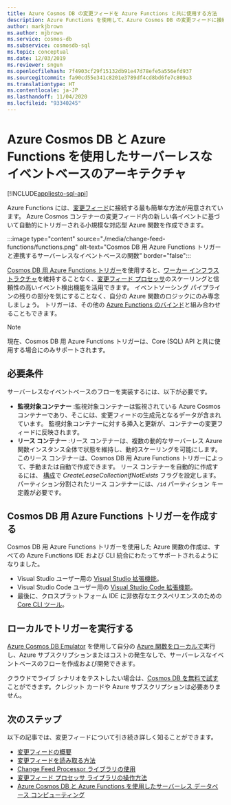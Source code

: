 ```yaml
---
title: Azure Cosmos DB の変更フィードを Azure Functions と共に使用する方法
description: Azure Functions を使用して、Azure Cosmos DB の変更フィードに接続します。 後で、すべての新しいイベントでトリガーされる対応型の Azure 関数を作成できます。
author: markjbrown
ms.author: mjbrown
ms.service: cosmos-db
ms.subservice: cosmosdb-sql
ms.topic: conceptual
ms.date: 12/03/2019
ms.reviewer: sngun
ms.openlocfilehash: 7f4903cf29f15132db91e47d78efe5a556efd937
ms.sourcegitcommit: fa90cd55e341c8201e3789df4cd8bd6fe7c809a3
ms.translationtype: HT
ms.contentlocale: ja-JP
ms.lasthandoff: 11/04/2020
ms.locfileid: "93340245"
---
```

# <a name="serverless-event-based-architectures-with-azure-cosmos-db-and-azure-functions"></a>Azure Cosmos DB と Azure Functions を使用したサーバーレスなイベントベースのアーキテクチャ
[!INCLUDE[appliesto-sql-api](includes/appliesto-sql-api.md)]

Azure Functions には、[変更フィード](change-feed.md)に接続する最も簡単な方法が用意されています。 Azure Cosmos コンテナーの変更フィード内の新しい各イベントに基づいて自動的にトリガーされる小規模な対応型 Azure 関数を作成できます。

:::image type="content" source="./media/change-feed-functions/functions.png" alt-text="Cosmos DB 用 Azure Functions トリガーと連携するサーバーレスなイベントベースの関数" border="false":::

[Cosmos DB 用 Azure Functions トリガー](../azure-functions/functions-bindings-cosmosdb-v2-trigger.md)を使用すると、[ワーカー インフラストラクチャ](./change-feed-processor.md)を維持することなく、[変更フィード プロセッサ](./change-feed-processor.md)のスケーリングと信頼性の高いイベント検出機能を活用できます。 イベントソーシング パイプラインの残りの部分を気にすることなく、自分の Azure 関数のロジックにのみ専念しましょう。 トリガーは、その他の [Azure Functions のバインド](../azure-functions/functions-triggers-bindings.md#supported-bindings)と組み合わせることもできます。

> [!NOTE]
> 現在、Cosmos DB 用 Azure Functions トリガーは、Core (SQL) API と共に使用する場合にのみサポートされます。

## <a name="requirements"></a>必要条件

サーバーレスなイベントベースのフローを実装するには、以下が必要です。

* **監視対象コンテナー** :監視対象コンテナーは監視されている Azure Cosmos コンテナーであり、そこには、変更フィードの生成元となるデータが含まれています。 監視対象コンテナーに対する挿入と更新が、コンテナーの変更フィードに反映されます。
* **リース コンテナー** :リース コンテナーは、複数の動的なサーバーレス Azure 関数インスタンス全体で状態を維持し、動的スケーリングを可能にします。 このリース コンテナーは、Cosmos DB 用 Azure Functions トリガーによって、手動または自動で作成できます。 リース コンテナーを自動的に作成するには、 [構成](../azure-functions/functions-bindings-cosmosdb-v2-trigger.md#configuration)で *CreateLeaseCollectionIfNotExists* フラグを設定します。 パーティション分割されたリース コンテナーには、`/id` パーティション キー定義が必要です。

## <a name="create-your-azure-functions-trigger-for-cosmos-db"></a>Cosmos DB 用 Azure Functions トリガーを作成する

Cosmos DB 用 Azure Functions トリガーを使用した Azure 関数の作成は、すべての Azure Functions IDE および CLI 統合にわたってサポートされるようになりました。

* Visual Studio ユーザー用の [Visual Studio 拡張機能](../azure-functions/functions-develop-vs.md)。
* Visual Studio Code ユーザー用の [Visual Studio Code 拡張機能](/azure/developer/javascript/tutorial-vscode-serverless-node-01)。
* 最後に、クロスプラットフォーム IDE に非依存なエクスペリエンスのための [Core CLI ツール](../azure-functions/functions-run-local.md#create-func)。

## <a name="run-your-trigger-locally"></a>ローカルでトリガーを実行する

[Azure Cosmos DB Emulator](./local-emulator.md) を使用して自分の [Azure 関数をローカルで](../azure-functions/functions-develop-local.md)実行し、Azure サブスクリプションまたはコストの発生なしで、サーバーレスなイベントベースのフローを作成および開発できます。

クラウドでライブ シナリオをテストしたい場合は、[Cosmos DB を無料で試す](https://azure.microsoft.com/try/cosmosdb/)ことができます。クレジット カードや Azure サブスクリプションは必要ありません。

## <a name="next-steps"></a>次のステップ

以下の記事では、変更フィードについて引き続き詳しく知ることができます。

* [変更フィードの概要](change-feed.md)
* [変更フィードを読み取る方法](read-change-feed.md)
* [Change Feed Processor ライブラリの使用](change-feed-processor.md)
* [変更フィード プロセッサ ライブラリの操作方法](change-feed-processor.md)
* [Azure Cosmos DB と Azure Functions を使用したサーバーレス データベース コンピューティング](serverless-computing-database.md)
